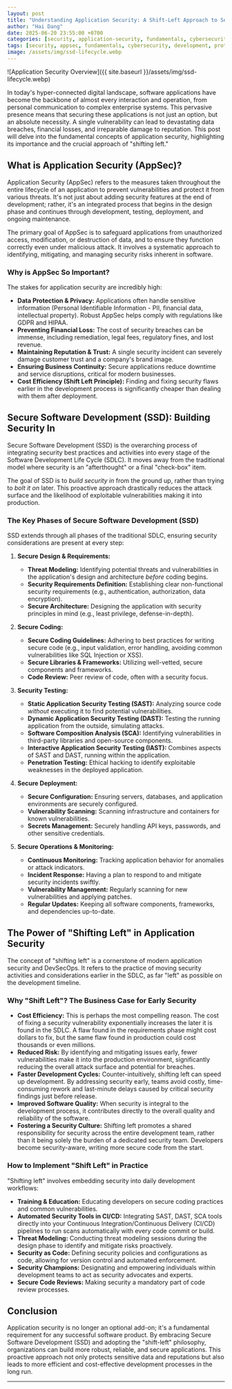 ```yaml
---
layout: post
title: "Understanding Application Security: A Shift-Left Approach to Secure Software Development"
author: "Hai Dang"
date: 2025-06-20 23:55:00 +0700
categories: [security, application-security, fundamentals, cybersecurity, ssd, shift-left]
tags: [security, appsec, fundamentals, cybersecurity, development, protection, sdlc, shift-left, secure-coding, testing]
image: /assets/img/ssd-lifecycle.webp 
---
```


![Application Security Overview]({{ site.baseurl }}/assets/img/ssd-lifecycle.webp)

In today's hyper-connected digital landscape, software applications have become the backbone of almost every interaction and operation, from personal communication to complex enterprise systems. This pervasive presence means that securing these applications is not just an option, but an absolute necessity. A single vulnerability can lead to devastating data breaches, financial losses, and irreparable damage to reputation. This post will delve into the fundamental concepts of application security, highlighting its importance and the crucial approach of "shifting left."

## What is Application Security (AppSec)?

Application Security (AppSec) refers to the measures taken throughout the entire lifecycle of an application to prevent vulnerabilities and protect it from various threats. It's not just about adding security features at the end of development; rather, it's an integrated process that begins in the design phase and continues through development, testing, deployment, and ongoing maintenance.

The primary goal of AppSec is to safeguard applications from unauthorized access, modification, or destruction of data, and to ensure they function correctly even under malicious attack. It involves a systematic approach to identifying, mitigating, and managing security risks inherent in software.

### Why is AppSec So Important?

The stakes for application security are incredibly high:

* **Data Protection & Privacy:** Applications often handle sensitive information (Personal Identifiable Information - PII, financial data, intellectual property). Robust AppSec helps comply with regulations like GDPR and HIPAA.
* **Preventing Financial Loss:** The cost of security breaches can be immense, including remediation, legal fees, regulatory fines, and lost revenue.
* **Maintaining Reputation & Trust:** A single security incident can severely damage customer trust and a company's brand image.
* **Ensuring Business Continuity:** Secure applications reduce downtime and service disruptions, critical for modern businesses.
* **Cost Efficiency (Shift Left Principle):** Finding and fixing security flaws earlier in the development process is significantly cheaper than dealing with them after deployment.

## Secure Software Development (SSD): Building Security In

Secure Software Development (SSD) is the overarching process of integrating security best practices and activities into every stage of the Software Development Life Cycle (SDLC). It moves away from the traditional model where security is an "afterthought" or a final "check-box" item.

The goal of SSD is to *build security in* from the ground up, rather than trying to *bolt it on* later. This proactive approach drastically reduces the attack surface and the likelihood of exploitable vulnerabilities making it into production.

### The Key Phases of Secure Software Development (SSD)

SSD extends through all phases of the traditional SDLC, ensuring security considerations are present at every step:

1.  **Secure Design & Requirements:**
    * **Threat Modeling:** Identifying potential threats and vulnerabilities in the application's design and architecture *before* coding begins.
    * **Security Requirements Definition:** Establishing clear non-functional security requirements (e.g., authentication, authorization, data encryption).
    * **Secure Architecture:** Designing the application with security principles in mind (e.g., least privilege, defense-in-depth).

2.  **Secure Coding:**
    * **Secure Coding Guidelines:** Adhering to best practices for writing secure code (e.g., input validation, error handling, avoiding common vulnerabilities like SQL Injection or XSS).
    * **Secure Libraries & Frameworks:** Utilizing well-vetted, secure components and frameworks.
    * **Code Review:** Peer review of code, often with a security focus.

3.  **Security Testing:**
    * **Static Application Security Testing (SAST):** Analyzing source code *without* executing it to find potential vulnerabilities.
    * **Dynamic Application Security Testing (DAST):** Testing the running application from the outside, simulating attacks.
    * **Software Composition Analysis (SCA):** Identifying vulnerabilities in third-party libraries and open-source components.
    * **Interactive Application Security Testing (IAST):** Combines aspects of SAST and DAST, running within the application.
    * **Penetration Testing:** Ethical hacking to identify exploitable weaknesses in the deployed application.

4.  **Secure Deployment:**
    * **Secure Configuration:** Ensuring servers, databases, and application environments are securely configured.
    * **Vulnerability Scanning:** Scanning infrastructure and containers for known vulnerabilities.
    * **Secrets Management:** Securely handling API keys, passwords, and other sensitive credentials.

5.  **Secure Operations & Monitoring:**
    * **Continuous Monitoring:** Tracking application behavior for anomalies or attack indicators.
    * **Incident Response:** Having a plan to respond to and mitigate security incidents swiftly.
    * **Vulnerability Management:** Regularly scanning for new vulnerabilities and applying patches.
    * **Regular Updates:** Keeping all software components, frameworks, and dependencies up-to-date.

## The Power of "Shifting Left" in Application Security

The concept of "shifting left" is a cornerstone of modern application security and DevSecOps. It refers to the practice of moving security activities and considerations earlier in the SDLC, as far "left" as possible on the development timeline.

### Why "Shift Left"? The Business Case for Early Security

* **Cost Efficiency:** This is perhaps the most compelling reason. The cost of fixing a security vulnerability exponentially increases the later it is found in the SDLC. A flaw found in the requirements phase might cost dollars to fix, but the same flaw found in production could cost thousands or even millions.
* **Reduced Risk:** By identifying and mitigating issues early, fewer vulnerabilities make it into the production environment, significantly reducing the overall attack surface and potential for breaches.
* **Faster Development Cycles:** Counter-intuitively, shifting left can speed up development. By addressing security early, teams avoid costly, time-consuming rework and last-minute delays caused by critical security findings just before release.
* **Improved Software Quality:** When security is integral to the development process, it contributes directly to the overall quality and reliability of the software.
* **Fostering a Security Culture:** Shifting left promotes a shared responsibility for security across the entire development team, rather than it being solely the burden of a dedicated security team. Developers become security-aware, writing more secure code from the start.

### How to Implement "Shift Left" in Practice

"Shifting left" involves embedding security into daily development workflows:

* **Training & Education:** Educating developers on secure coding practices and common vulnerabilities.
* **Automated Security Tools in CI/CD:** Integrating SAST, DAST, SCA tools directly into your Continuous Integration/Continuous Delivery (CI/CD) pipelines to run scans automatically with every code commit or build.
* **Threat Modeling:** Conducting threat modeling sessions during the design phase to identify and mitigate risks proactively.
* **Security as Code:** Defining security policies and configurations as code, allowing for version control and automated enforcement.
* **Security Champions:** Designating and empowering individuals within development teams to act as security advocates and experts.
* **Secure Code Reviews:** Making security a mandatory part of code review processes.

## Conclusion

Application security is no longer an optional add-on; it's a fundamental requirement for any successful software product. By embracing Secure Software Development (SSD) and adopting the "shift-left" philosophy, organizations can build more robust, reliable, and secure applications. This proactive approach not only protects sensitive data and reputations but also leads to more efficient and cost-effective development processes in the long run.

---